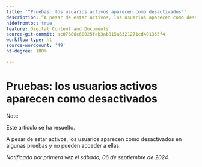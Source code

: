 ```yaml
---
title: '“Pruebas: los usuarios activos aparecen como desactivados”'
description: “A pesar de estar activos, los usuarios aparecen como desactivados en algunas pruebas y no pueden acceder a ellas”.
hidefromtoc: true
feature: Digital Content and Documents
source-git-commit: ac07686c60025fab3ab815a6321271cd401355f4
workflow-type: ht
source-wordcount: '49'
ht-degree: 100%

---
```


# Pruebas: los usuarios activos aparecen como desactivados

>[!NOTE]
>
>Este artículo se ha resuelto.

A pesar de estar activos, los usuarios aparecen como desactivados en algunas pruebas y no pueden acceder a ellas.

_Notificado por primera vez el sábado, 06 de septiembre de 2024._
